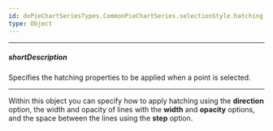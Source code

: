 ```yaml
---
id: dxPieChartSeriesTypes.CommonPieChartSeries.selectionStyle.hatching
type: Object
---
```

---
##### shortDescription
Specifies the hatching properties to be applied when a point is selected.

---
Within this object you can specify how to apply hatching using the **direction** option, the width and opacity of lines with the **width** and **opacity** options, and the space between the lines using the **step** option.
